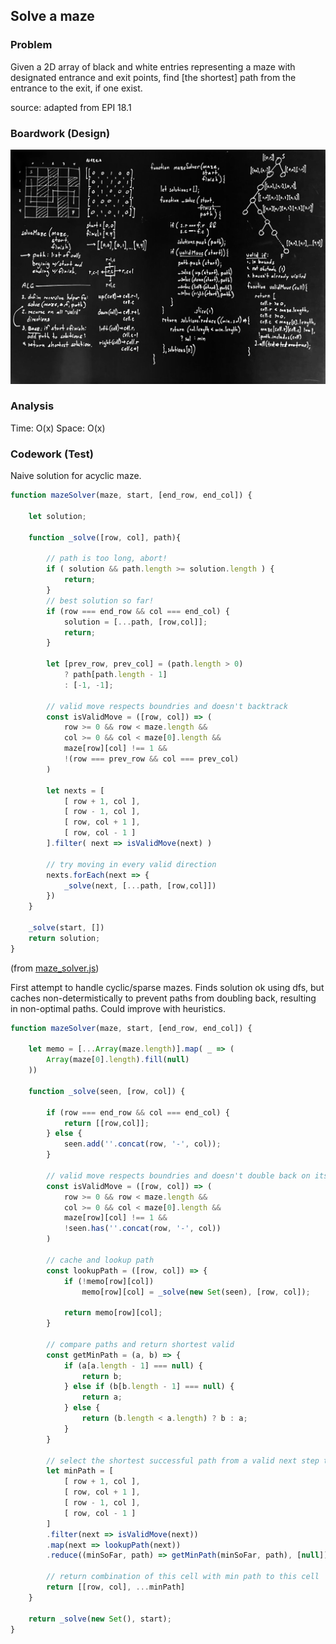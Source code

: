 ## Solve a maze

### Problem

Given a 2D array of black and white entries representing a maze 
with designated entrance and exit points, find [the shortest] path 
from the entrance to the exit, if one exist.

source: adapted from EPI 18.1

### Boardwork (Design)

![](../../images/maze_solver.jpg)

### Analysis

Time: O(x)
Space: O(x)

### Codework (Test)

Naive solution for acyclic maze.

```javascript
function mazeSolver(maze, start, [end_row, end_col]) {

    let solution;

    function _solve([row, col], path){

        // path is too long, abort!
        if ( solution && path.length >= solution.length ) {
            return;
        }
        // best solution so far!
        if (row === end_row && col === end_col) {
            solution = [...path, [row,col]];
            return;
        } 
        
        let [prev_row, prev_col] = (path.length > 0) 
            ? path[path.length - 1] 
            : [-1, -1];   

        // valid move respects boundries and doesn't backtrack
        const isValidMove = ([row, col]) => (
            row >= 0 && row < maze.length &&
            col >= 0 && col < maze[0].length &&
            maze[row][col] !== 1 &&
            !(row === prev_row && col === prev_col)
        )

        let nexts = [
            [ row + 1, col ],
            [ row - 1, col ],
            [ row, col + 1 ],
            [ row, col - 1 ]
        ].filter( next => isValidMove(next) )
        
        // try moving in every valid direction
        nexts.forEach(next => {
            _solve(next, [...path, [row,col]])
        })
    }

    _solve(start, [])
    return solution;
}
```
(from [maze_solver.js](../../javascript/trees_and_graphs/maze_solver.js))

First attempt to handle cyclic/sparse mazes. Finds solution ok using dfs, but caches non-determistically to prevent paths from doubling back, resulting in non-optimal paths. Could improve with heuristics.

```javascript
function mazeSolver(maze, start, [end_row, end_col]) {
    
    let memo = [...Array(maze.length)].map( _ => (
        Array(maze[0].length).fill(null)
    ))

    function _solve(seen, [row, col]) {

        if (row === end_row && col === end_col) {
            return [[row,col]];
        } else {
            seen.add(''.concat(row, '-', col));
        }

        // valid move respects boundries and doesn't double back on itself
        const isValidMove = ([row, col]) => (
            row >= 0 && row < maze.length &&
            col >= 0 && col < maze[0].length &&
            maze[row][col] !== 1 &&
            !seen.has(''.concat(row, '-', col)) 
        )

        // cache and lookup path
        const lookupPath = ([row, col]) => {
            if (!memo[row][col])
                memo[row][col] = _solve(new Set(seen), [row, col]);
   
            return memo[row][col];
        }

        // compare paths and return shortest valid
        const getMinPath = (a, b) => {
            if (a[a.length - 1] === null) {
                return b;
            } else if (b[b.length - 1] === null) {
                return a;
            } else {
                return (b.length < a.length) ? b : a;
            }
        }
        
        // select the shortest successful path from a valid next step to finish
        let minPath = [
            [ row + 1, col ],
            [ row, col + 1 ],
            [ row - 1, col ], 
            [ row, col - 1 ]
        ]
        .filter(next => isValidMove(next))
        .map(next => lookupPath(next))
        .reduce((minSoFar, path) => getMinPath(minSoFar, path), [null])
            
        // return combination of this cell with min path to this cell
        return [[row, col], ...minPath]
    }

    return _solve(new Set(), start);
}
```